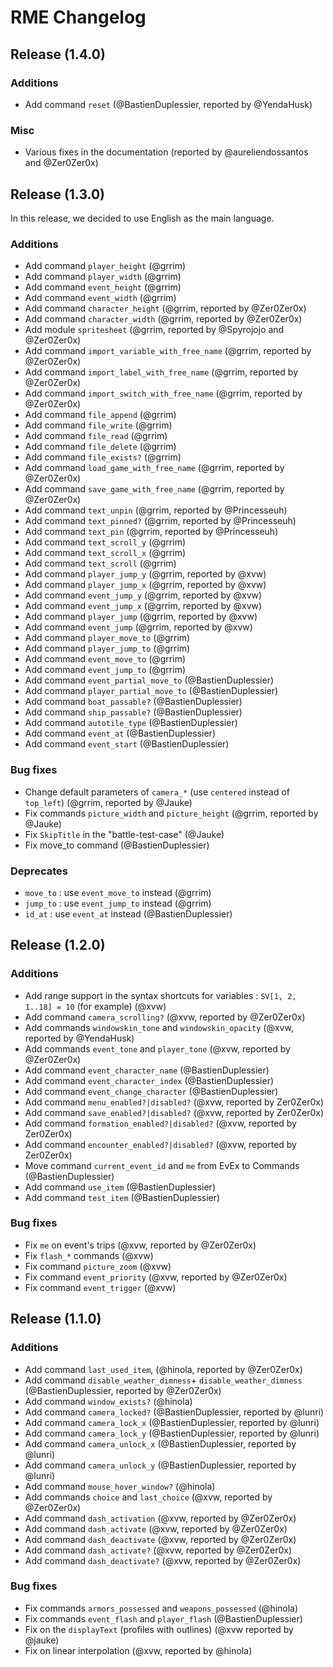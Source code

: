 # RME Changelog

## Release (1.4.0)

### Additions
- Add command `reset` (@BastienDuplessier, reported by @YendaHusk)

### Misc
- Various fixes in the documentation (reported by @aureliendossantos and @Zer0Zer0x)

## Release (1.3.0)

In this release, we decided to use English as the main language.

### Additions
- Add command `player_height` (@grrim)
- Add command `player_width` (@grrim)
- Add command `event_height` (@grrim)
- Add command `event_width` (@grrim)
- Add command `character_height` (@grrim, reported by @Zer0Zer0x)
- Add command `character_width` (@grrim, reported by @Zer0Zer0x)
- Add module `spritesheet` (@grrim, reported by @Spyrojojo and @Zer0Zer0x)
- Add command `import_variable_with_free_name` (@grrim, reported by @Zer0Zer0x)
- Add command `import_label_with_free_name` (@grrim, reported by @Zer0Zer0x)
- Add command `import_switch_with_free_name` (@grrim, reported by @Zer0Zer0x)
- Add command `file_append` (@grrim)
- Add command `file_write` (@grrim)
- Add command `file_read` (@grrim)
- Add command `file_delete` (@grrim)
- Add command `file_exists?` (@grrim)
- Add command `load_game_with_free_name` (@grrim, reported by @Zer0Zer0x)
- Add command `save_game_with_free_name` (@grrim, reported by @Zer0Zer0x)
- Add command `text_unpin` (@grrim, reported by @Princesseuh)
- Add command `text_pinned?` (@grrim, reported by @Princesseuh)
- Add command `text_pin` (@grrim, reported by @Princesseuh)
- Add command `text_scroll_y` (@grrim)
- Add command `text_scroll_x` (@grrim)
- Add command `text_scroll` (@grrim)
- Add command `player_jump_y` (@grrim, reported by @xvw)
- Add command `player_jump_x` (@grrim, reported by @xvw)
- Add command `event_jump_y` (@grrim, reported by @xvw)
- Add command `event_jump_x` (@grrim, reported by @xvw)
- Add command `player_jump` (@grrim, reported by @xvw)
- Add command `event_jump` (@grrim, reported by @xvw)
- Add command `player_move_to` (@grrim)
- Add command `player_jump_to` (@grrim)
- Add command `event_move_to` (@grrim)
- Add command `event_jump_to` (@grrim)
- Add command `event_partial_move_to` (@BastienDuplessier)
- Add command `player_partial_move_to` (@BastienDuplessier)
- Add command `boat_passable?` (@BastienDuplessier)
- Add command `ship_passable?` (@BastienDuplessier)
- Add command `autotile_type` (@BastienDuplessier)
- Add command `event_at` (@BastienDuplessier)
- Add command `event_start` (@BastienDuplessier)

### Bug fixes
- Change default parameters of `camera_*` (use `centered` instead of `top_left`) (@grrim, reported by @Jauke)
- Fix commands `picture_width` and `picture_height` (@grrim, reported by @Jauke)
- Fix `SkipTitle` in the "battle-test-case" (@Jauke)
- Fix move_to command (@BastienDuplessier)

### Deprecates
- `move_to` : use `event_move_to` instead (@grrim)
- `jump_to` : use `event_jump_to` instead (@grrim)
- `id_at` : use `event_at` instead (@BastienDuplessier)

## Release (1.2.0)

### Additions
* Add range support in the syntax shortcuts for variables : `SV[1, 2, 1..18] = 10` (for example) (@xvw)
* Add command `camera_scrolling?` (@xvw, reported by @Zer0Zer0x)
* Add commands `windowskin_tone` and `windowskin_opacity` (@xvw, reported by @YendaHusk)
* Add commands `event_tone` and `player_tone` (@xvw, reported by @Zer0Zer0x)
* Add command `event_character_name` (@BastienDuplessier)
* Add command `event_character_index` (@BastienDuplessier)
* Add command `event_change_character` (@BastienDuplessier)
* Add command `menu_enabled?|disabled?` (@xvw, reported by Zer0Zer0x)
* Add command `save_enabled?|disabled?` (@xvw, reported by Zer0Zer0x)
* Add command `formation_enabled?|disabled?` (@xvw, reported by Zer0Zer0x)
* Add command `encounter_enabled?|disabled?` (@xvw, reported by Zer0Zer0x)
* Move command `current_event_id` and `me` from EvEx to Commands (@BastienDuplessier)
* Add command `use_item` (@BastienDuplessier)
* Add command `test_item` (@BastienDuplessier)

### Bug fixes
* Fix `me` on event's trips (@xvw, reported by @Zer0Zer0x)
* Fix `flash_*` commands (@xvw)
* Fix command `picture_zoom` (@xvw)
* Fix command `event_priority` (@xvw, reported by @Zer0Zer0x)
* Fix command `event_trigger` (@xvw)

## Release (1.1.0)

### Additions
* Add command `last_used_item`, (@hinola, reported by @Zer0Zer0x)
* Add command `disable_weather_dimness`+ `disable_weather_dimness` (@BastienDuplessier, reported by @Zer0Zer0x)
* Add command `window_exists?` (@hinola)
* Add command `camera_locked?` (@BastienDuplessier, reported by @lunri)
* Add command `camera_lock_x` (@BastienDuplessier, reported by @lunri)
* Add command `camera_lock_y` (@BastienDuplessier, reported by @lunri)
* Add command `camera_unlock_x` (@BastienDuplessier, reported by @lunri)
* Add command `camera_unlock_y` (@BastienDuplessier, reported by @lunri)
* Add command `mouse_hover_window?` (@hinola)
* Add commands `choice` and `last_choice` (@xvw, reported by @Zer0Zer0x)
* Add command `dash_activation` (@xvw, reported by @Zer0Zer0x)
* Add command `dash_activate` (@xvw, reported by @Zer0Zer0x)
* Add command `dash_deactivate` (@xvw, reported by @Zer0Zer0x)
* Add command `dash_activate?` (@xvw, reported by @Zer0Zer0x)
* Add command `dash_deactivate?` (@xvw, reported by @Zer0Zer0x)

### Bug fixes
*  Fix commands `armors_possessed` and `weapons_possessed` (@hinola)
*  Fix commands `event_flash` and `player_flash` (@BastienDuplessier)
*  Fix on the `displayText` (profiles with outlines) (@xvw reported by @jauke)
*  Fix on linear interpolation (@xvw, reported by @hinola)
